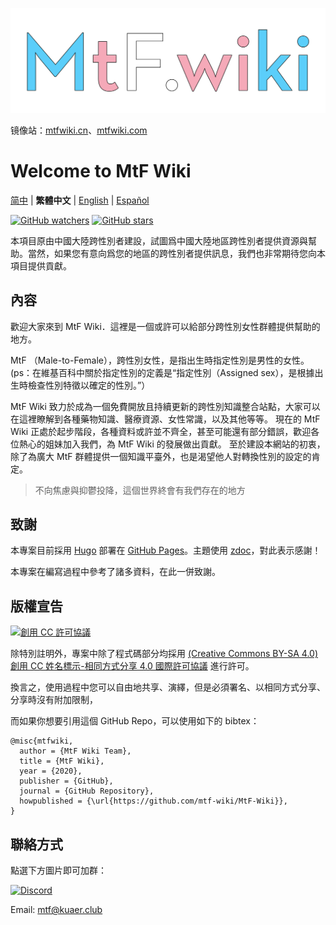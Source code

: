 [![MtF-Wiki][logo-long]][wiki-url]

镜像站：[mtfwiki.cn](https://mtfwiki.cn)、[mtfwiki.com](https://mtfwiki.com)

# Welcome to **MtF Wiki**

[简中](README.md) | **繁體中文** | [English](README-EN.md) | [Español](README-ES.md)

[![GitHub watchers](https://img.shields.io/github/watchers/mtf-wiki/MtF-Wiki.svg?style=social&label=Watch)](https://github.com/mtf-wiki/MtF-Wiki)
[![GitHub stars](https://img.shields.io/github/stars/mtf-wiki/MtF-Wiki.svg?style=social&label=Stars)](https://github.com/mtf-wiki/MtF-Wiki)

本項目原由中國大陸跨性別者建設，試圖爲中國大陸地區跨性別者提供資源與幫助。當然，如果您有意向爲您的地區的跨性別者提供訊息，我們也非常期待您向本項目提供貢獻。

## 內容

歡迎大家來到 MtF Wiki．這裡是一個或許可以給部分跨性別女性群體提供幫助的地方。

MtF （Male-to-Female），跨性別女性，是指出生時指定性別是男性的女性。
(ps：在維基百科中關於指定性別的定義是“指定性別（Assigned sex），是根據出生時檢查性別特徵以確定的性別。”）

MtF Wiki 致力於成為一個免費開放且持續更新的跨性別知識整合站點，大家可以在這裡瞭解到各種藥物知識、醫療資源、女性常識，以及其他等等。
現在的 MtF Wiki 正處於起步階段，各種資料或許並不齊全，甚至可能還有部分錯誤，歡迎各位熱心的姐妹加入我們，為 MtF Wiki 的發展做出貢獻。
至於建設本網站的初衷，除了為廣大 MtF 群體提供一個知識平臺外，也是渴望他人對轉換性別的設定的肯定。

> 不向焦慮與抑鬱投降，這個世界終會有我們存在的地方

## 致謝

本專案目前採用 [Hugo][hugo-url] 部署在 [GitHub Pages][wiki-url]。主題使用 [zdoc][zdoc-url]，對此表示感謝！

本專案在編寫過程中參考了諸多資料，在此一併致謝。

## 版權宣告

[![創用 CC 許可協議][cc-img]][cc-url]

除特別註明外，專案中除了程式碼部分均採用 [(Creative Commons BY-SA 4.0) 創用 CC 姓名標示-相同方式分享 4.0 國際許可協議][cc-url] 進行許可。

換言之，使用過程中您可以自由地共享、演繹，但是必須署名、以相同方式分享、分享時沒有附加限制，

而如果你想要引用這個 GitHub Repo，可以使用如下的 bibtex：

```
@misc{mtfwiki,
  author = {MtF Wiki Team},
  title = {MtF Wiki},
  year = {2020},
  publisher = {GitHub},
  journal = {GitHub Repository},
  howpublished = {\url{https://github.com/mtf-wiki/MtF-Wiki}},
}
```

## 聯絡方式

點選下方圖片即可加群：

[![Discord](https://img.shields.io/badge/MtF%20Wiki-%232CA5E0?style=flat-square&logo=discord)](https://233.plus/discord)

Email: mtf@kuaer.club

[logo-long]: ./static/new/mtf-wiki-long.svg
[wiki-url]: https://mtf.wiki
[hugo-url]: https://github.com/gohugoio/hugo
[zdoc-url]: https://github.com/zzossig/hugo-theme-zdoc
[cc-url]: https://creativecommons.org/licenses/by-sa/4.0/
[cc-img]: https://i.creativecommons.org/l/by-sa/4.0/88x31.png
